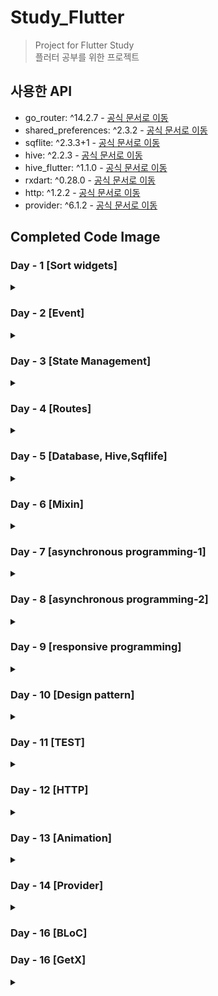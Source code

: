# Study_Flutter

> Project for Flutter Study  
> 플러터 공부를 위한 프로젝트

## 사용한 API

- go_router: ^14.2.7 - [공식 문서로 이동](https://pub.dev/packages/go_router)
- shared_preferences: ^2.3.2 - [공식 문서로 이동](https://pub.dev/packages/shared_preferences)
- sqflite: ^2.3.3+1 - [공식 문서로 이동](https://pub.dev/packages/sqflite)
- hive: ^2.2.3 - [공식 문서로 이동](https://pub.dev/packages/hive)
- hive_flutter: ^1.1.0 - [공식 문서로 이동](https://pub.dev/packages/hive_flutter)
- rxdart: ^0.28.0 - [공식 문서로 이동](https://pub.dev/packages/rxdart)
- http: ^1.2.2 - [공식 문서로 이동](https://pub.dev/packages/http)
- provider: ^6.1.2 - [공식 문서로 이동](https://pub.dev/packages/provider)
## Completed Code Image

### Day - 1 [Sort widgets]

<details>
    <summary> </summary>

<details>
    <summary>1. Align Widget Example </summary>

- ![Align Widget Example](./complete%20image/Day-1/Align%20Widget%20Example.png)

</details>

<details>
    <summary>2. Align Widget Example2 </summary>

- ![Align Widget Example](./complete%20image/Day-1/Align%20Widget%20Example2.png)

</details>

<details>
    <summary>3. Expanded Flex Example </summary>

- ![Align Widget Example](./complete%20image/Day-1/Expanded%20Flex%20Example.png)

</details>

<details>
    <summary>4. Flutter Alignment </summary>

- ![Align Widget Example](./complete%20image/Day-1/Flutter%20Alignment.png)

</details>

<details>
    <summary>5. Flutter Alignment2 </summary>

- ![Align Widget Example](./complete%20image/Day-1/Flutter%20Alignment2.png)

</details>

<details>
    <summary>6. Flutter Counter App </summary>

- ![Align Widget Example](./complete%20image/Day-1/Flutter%20Counter%20App.png)

</details>

<details>
    <summary>7. Row and Column Layout </summary>

- ![Align Widget Example](./complete%20image/Day-1/Row%20and%20Column%20Layout.png)

</details>

<details>
    <summary>8. Stack Alignment Example </summary>

- ![Align Widget Example](./complete%20image/Day-1/Stack%20Alignment%20Example.png)

</details>

<details>
    <summary>9. Stack Layout </summary>

- ![Align Widget Example](./complete%20image/Day-1/Stack%20Layout.png)

</details>

</details>

### Day - 2 [Event]

<details>
    <summary> </summary>

<details>
    <summary>1. onTap Example </summary>

- ![Align Widget Example](./complete%20image/Day-2/onTap%20Example.png)

</details>

<details>
    <summary>2. onDoubleTap Example </summary>

- ![Align Widget Example](./complete%20image/Day-2/onDoubleTap%20Example.png)

</details>

<details>
    <summary>3. onLongPress Example </summary>

- ![Align Widget Example](./complete%20image/Day-2/onLongPress%20Example.png)

</details>

<details>
    <summary>4. Simple Pan Update Example </summary>

- ![Align Widget Example](./complete%20image/Day-2/Simple%20Pan%20Update%20Example.png)

</details>

<details>
    <summary>5. onPressed Example </summary>

- ![Align Widget Example](./complete%20image/Day-2/onPressed%20Example.png)

</details>

<details>
    <summary>6. GestureDetector Example </summary>

- ![Align Widget Example](./complete%20image/Day-2/GestureDetector%20Example.png)

</details>

<details>
    <summary>7. FloatingActionButton Example </summary>

- ![Align Widget Example](./complete%20image/Day-2/FloatingActionButton%20Example.png)

</details>

<details>
    <summary>8. Flutter Button Event </summary>

- ![Align Widget Example](./complete%20image/Day-2/Flutter%20Button%20Event.png)

</details>

<details>
    <summary>9. GestureDetector Click Example</summary>

- ![Align Widget Example](./complete%20image/Day-2/GestureDetector%20Click%20Example.png)

</details>

<details>
    <summary>10. Drag GestureDetector Example</summary>

- ![Align Widget Example](./complete%20image/Day-2/Drag%20GestureDetector%20Example.png)

</details>

<details>
    <summary>11. Flutter Counter App - Day2</summary>

- ![Align Widget Example](./complete%20image/Day-2/Flutter%20Counter%20App%20-%20Day2.png)

</details>

</details>

### Day - 3 [State Management]

<details>
    <summary> </summary>

<details>
    <summary>1. InheritedWidget Example </summary>

- ![Align Widget Example](./complete%20image/Day-3/1.%20InheritedWidget%20Example.png)

</details>

<details>
    <summary>2. Flutter Demo Home Page </summary>

- ![Align Widget Example](./complete%20image/Day-3/2.%20Flutter%20Demo%20Home%20Page.png)

</details>

<details>
    <summary>3. Lifecycle Demo </summary>

- ![Align Widget Example](./complete%20image/Day-3/3.%20Lifecycle%20Demo.png)

</details>

<details>
    <summary>4. Text Toggle App </summary>

- ![Align Widget Example](./complete%20image//Day-3/4.%20Text%20Toggle%20App.png)

</details>

<details>
    <summary>5. Switch Toggle Exampl </summary>

- ![Align Widget Example](./complete%20image/Day-3/5.%20Switch%20Toggle%20Exampl.png)

</details>

<details>
    <summary>6. Todo List </summary>

- ![Align Widget Example](./complete%20image/Day-3/6.%20Todo%20List.png)

</details>
</details>

### Day - 4 [Routes]

<details>
    <summary></summary>
    
<details>
    <summary>1. Navigator</summary>

> HomeScreen

- ![1. HomeScreen](./complete%20image/Day-4/1.%20HomeScreen.png)

> SecondScreen

- ![1. SecondScreen](./complete%20image/Day-4/1.%20SecondScreen.png)

</details>

<details>
    <summary>2. Go_Routes</summary>

> HomeScreen

- ![2. HomeScreen](./complete%20image/Day-4/2.%20HomeScreen.png)

> SecondScreen

- ![2. SecondScreen](./complete%20image/Day-4/2.%20SecondScreen.png)

> ThirdScreen

- ![2. ThirdScreen](./complete%20image/Day-4/2.%20ThirdScreen.png)

>

</details>

<details>
    <summary>3. Tab Navigation Example</summary>

> Home Screen

- ![3. Home Screen](./complete%20image/Day-4/3.%20Tab_Home.png)

> Search Screen

- ![3. Search Screen](./complete%20image/Day-4/3.%20Tab_Search.png)

> Profile Screen

- ![3. Profile Screen](./complete%20image/Day-4/3.%20Tab_Profile.png)

>

</details>

<details>
    <summary>4. Drawer Navigation Example</summary>

> Drawer

- ![4. Drawer](./complete%20image/Day-4/4.%20Drawer.png)
- > Start Screen
- ![4. Home Screen](./complete%20image/Day-4/4.%20StartScreen.png)

> Home Screen

- ![4. Home Screen](./complete%20image/Day-4/4.%20HomeScreen.png)

> Search Screen

- ![4. Search Screen](./complete%20image/Day-4/4.%20SearchScreen.png)

> Profile Screen

- ![4. Profile Screen](./complete%20image/Day-4/4.%20ProfileScreen.png)

>

</details>

</details>

### Day - 5 [Database, Hive,Sqflife]

<details>
    <summary></summary>
<details>
    <summary>1. Nickname App</summary>

> Nickname App_1

- ![Nickname App_1](./complete%20image/Day-5/Nickname_1.png)
  > Nickname App_2
- ![Nickname App_2](./complete%20image/Day-5/Nickname_2.png)

</details>

<details>
    <summary>2. Name Storage</summary>

> Name Storage

- ![Nickname App_1](./complete%20image/Day-5/NameStorage.png)

</details>

<details>
    <summary>3. Dark Mode Setting</summary>

> Dark Mode Setting_Light

- ![Nickname App_1](./complete%20image/Day-5/DarkModeSetting_false.png)
  > Dark Mode Setting_Dark
- ![Nickname App_1](./complete%20image/Day-5/DarkModeSetting_true.png)

</details>

<details>
    <summary>4. Last Login Time</summary>

> Last Login Time

- ![Nickname App_1](./complete%20image/Day-5/LastLoginTime.png)

</details>

<details>
    <summary>5. Nickname App - Sqflite</summary>

> Nickname App - Sqflite

- ![Nickname App_1](./complete%20image/Day-5/Nickname_Sqflite.png)

</details>

<details>
    <summary>6. Notes - Sqflife</summary>

> Notes_1

- ![Nickname App_1](./complete%20image/Day-5/Notes_1.png)
  > Notes_2
- ![Nickname App_1](./complete%20image/Day-5/Notes_2.png)
  > Notes_3
- ![Nickname App_1](./complete%20image/Day-5/Notes_3.png)
</details>

<details>
    <summary>7. Nickname App - Hive </summary>

> Nickname App - Hive

- ![Nickname App_1](./complete%20image/Day-5/Nickname_hive.png)

</details>

<details>
    <summary>8. Notes - Hive </summary>

> Notes_1

- ![Nickname App_1](./complete%20image/Day-5/Notes_hive_1.png)
  > Notes_2
- ![Nickname App_1](./complete%20image/Day-5/Notes_hive_2.png)
  > Notes_3
- ![Nickname App_1](./complete%20image/Day-5/Notes_hive_3.png)
</details>
</details>

### Day - 6 [Mixin]

<details>
    <summary></summary>

<details>
    <summary>mixin_with_1</summary>

> mixin_with_1

- ![mixin_with_1](./complete%20image/Day-6/mixin_with_1.png)

</details>

<details>
    <summary>mixin_with_2</summary>

> mixin_with_2

- ![mixin_with_2](./complete%20image/Day-6/mixin_with_2.png)

</details>

<details>
    <summary>mixin_on</summary>

> mixin_on

- ![mixin_on](./complete%20image/Day-6/mixin_on.png)

</details>

<details>
    <summary>Logger_mixin_with</summary>

> Logger_mixin_with

- ![Logger_mixin_with](./complete%20image/Day-6/Logger_mixin_with.png)

</details>

<details>
    <summary>countOccurrences</summary>

> countOccurrences

- ![countOccurrences](./complete%20image/Day-6/countOccurrences%20.png)

</details>

<details>
    <summary>ListExtensions</summary>

> ListExtensions

- ![ListExtensions](./complete%20image/Day-6/ListExtension.png)

</details>

<details>
    <summary>Generic type</summary>

> Generic type

- ![Generic type](./complete%20image/Day-6/Generic%20type.png)

</details>

</details>

### Day - 7 [asynchronous programming-1]

<details>
    <summary></summary>

<details>
    <summary> 비동기 프로그래밍 1</summary>

> 비동기 프로그래밍 1

- ![비동기 프로그래밍 1](./complete%20image/Day-7/비동기%201.png)
</details>

<details>
    <summary> 비동기 프로그래밍 2</summary>

> 비동기 프로그래밍 2

- ![비동기 프로그래밍 2](./complete%20image/Day-7/비동기%202.gif)
</details>

<details>
    <summary> 비동기 프로그래밍 3</summary>

> 비동기 프로그래밍 3

- ![비동기 프로그래밍 3](./complete%20image/Day-7/비동기%203.gif)
</details>

<details>
    <summary> 비동기 프로그래밍 4</summary>

> 비동기 프로그래밍 4

- ![비동기 프로그래밍 4](./complete%20image/Day-7/비동기%204.gif)
</details>

<details>
    <summary> fetchDataWithError</summary>

> fetchDataWithError

- ![fetchDataWithError](./complete%20image/Day-7/fetchDataWithError.png)
</details>

<details>
    <summary> then_catchError</summary>

> then_catchError

- ![then_catchError](./complete%20image/Day-7/then_catchError.png)
</details>

<details>
    <summary> Parallel_Asyn</summary>

> Parallel_Asyn

- ![Parallel_Asyn](./complete%20image/Day-7/Parallel%20Asyn.gif)
</details>

<details>
    <summary> whenComplete</summary>

> whenComplete

- ![whenComplete](./complete%20image/Day-7/whenComplete.gif)
</details>
</details> 

### Day - 8 [asynchronous programming-2]

<details>
    <summary></summary>

<details>
    <summary>Stream_1</summary>

> Stream_1

- ![Stream_1](./complete%20image/Day-8/Stream_1.gif)
</details>

<details>
    <summary>Stream_Subscription_1</summary>

> Stream_Subscription_1

- ![Stream_Subscription_1](./complete%20image/Day-8/Stream_Subscription_1.gif)
</details>

<details>
    <summary>Stream_map_where</summary>

> Stream_map_where

- ![Stream_map_where](./complete%20image/Day-8/Stream_map_where.gif)
</details>

<details>
    <summary>simple_generator</summary>

> simple_generator

- ![simple_generator](./complete%20image/Day-8/simple%20generator.png)
</details>

<details>
    <summary>Overlapping_generator</summary>

> Overlapping_generator

- ![Overlapping_generator](./complete%20image/Day-8/Overlapping_generator.png)
</details>

<details>
    <summary>infinite_generator</summary>

> infinite_generator

- ![infinite_generator](./complete%20image/Day-8/infinite_generator.png)
</details>

</details>

### Day - 9 [responsive programming]

<details>
    <summary> </summary>

<details>
    <summary>rxdart_1</summary>

> rxdart_1

- ![rxdart_1](./complete%20image/Day-9/rxdart_1.gif)

</details>

<details>
    <summary>rxdart_2</summary>

> rxdart_2

- ![rxdart_2](./complete%20image/Day-9/rxdart_2.gif)

</details>

<details>
    <summary>StreamController</summary>

> StreamController

- ![StreamController](./complete%20image/Day-9/StreamController.png)

</details>

<details>
    <summary>StreamEvent</summary>

> StreamEvent

- ![StreamEvent](./complete%20image/Day-9/StreamEvent.png)

</details>

</details>

### Day - 10 [Design pattern]

<details>
    <summary> </summary>

<details>
    <summary>dateTime</summary>

> dateTime

- ![dateTime](./complete%20image/Day-10/dateTime.png)

</details>

<details>
    <summary>List</summary>

> List

- ![List](./complete%20image/Day-10/List.png)

</details>

<details>
    <summary>Map</summary>

> Map

- ![Map](./complete%20image/Day-10/Map.png)

</details>

<details>
    <summary>Uri</summary>

> Uri

- ![Uri](./complete%20image/Day-10/Uri.png)

</details>

<details>
    <summary>SingletonPattern</summary>

> SingletonPattern

- ![SingletonPattern](./complete%20image/Day-10/SingletonPattern.png)

</details>

<details>
    <summary>FactoryPattern</summary>

> FactoryPattern

- ![FactoryPattern](./complete%20image/Day-10/FactoryPattern.png)

</details>

<details>
    <summary>DecoratorPattern</summary>

> DecoratorPattern

- ![DecoratorPattern](./complete%20image/Day-10/DecoratorPattern.png)

</details>

<details>
    <summary>ObserverPattern</summary>

> ObserverPattern

- ![ObserverPattern](./complete%20image/Day-10/ObserverPattern.png)

</details>

</details>

### Day - 11 [TEST]

<details>
    <summary> </summary>

<details>
    <summary>뉴스데이터</summary>

> 뉴스데이터

- ![뉴스데이터](./complete%20image/Day-11/뉴스데이터.gif)

</details>

<details>
    <summary>도서정보관리프로그램</summary>

> 도서정보관리프로그램

- ![도서정보관리프로그램](./complete%20image/Day-11/도서정보관리프로그램.png)

</details>

<details>
    <summary>사용자 프로필</summary>

> 사용자 프로필

- ![사용자 프로필](./complete%20image/Day-11/사용자%20프로필.png)

</details>

<details>
    <summary>사용자입력처리</summary>

> 사용자입력처리

- ![사용자입력처리](./complete%20image/Day-11/사용자입력처리.png)

</details>

<details>
    <summary>소셜미디어 </summary>

> 소셜미디어

- ![소셜미디어](./complete%20image/Day-11/소셜미디어.png)

</details>

<details>
    <summary>쇼핑앱개발</summary>

> 쇼핑앱개발

- ![쇼핑앱개발](./complete%20image/Day-11/쇼핑앱개발.png)

</details>

<details>
    <summary>주식거래데이터 </summary>

> 주식거래데이터

- ![주식거래데이터](./complete%20image/Day-11/주식거래데이터.gif)

</details>

<details>
    <summary>채팅어플리케이션</summary>

> 채팅어플리케이션

- ![채팅어플리케이션](./complete%20image/Day-11/채팅어플리케이션.png)

</details>

<details>
    <summary>UI_Color</summary>

> UI_Color

- ![채팅어플리UI_Color케이션](./complete%20image/Day-11/UI_Color.png)

</details>

</details>

### Day - 12 [HTTP]

<details>
    <summary> </summary>

<details>
    <summary>HTTP - Get</summary>

> HTTP - Get

- ![HTTP - Get](./complete%20image/Day-12/HTTP_Get.png)

</details>

<details>
    <summary>HTTP - Put</summary>

> HTTP - Put

- ![HTTP - Put](./complete%20image/Day-12/HTTP_Put.gif)

</details>

<details>
    <summary>HTTP - Post</summary>

> HTTP - Post

- ![HTTP - Post](./complete%20image/Day-12/HTTP_Post.gif)

</details>

<details>
    <summary>HTTP - Delete</summary>

> HTTP - Delete

- ![HTTP - Delete](./complete%20image/Day-12/HTTP_Delete.gif)

</details>

<details>
    <summary>간단한뉴스정보</summary>

> 간단한뉴스정보

- ![간단한뉴스정보](./complete%20image/Day-12/간단한뉴스정보.gif)

</details>

<details>
    <summary>영화정보조회</summary>

> 영화정보조회

- ![영화정보조회](./complete%20image/Day-12/영화정보조회.gif)

</details>

</details> 

### Day - 13 [Animation]
<details>
    <summary> </summary>

<details>
    <summary>Animation_1</summary>

> Animation_1

- ![Animation_1](./complete%20image/Day-13/Animation_1.png)

</details>

<details>
    <summary>Animation_2</summary>

> Animation_2

- ![Animation_2](./complete%20image/Day-13/Animation_2.png)

</details>

<details>
    <summary>Animation_3</summary>

> Animation_3

- ![Animation_3](./complete%20image/Day-13/Animation_3.gif)

</details>


<details>
    <summary>Animation_4</summary>

> Animation_4

- ![Animation_3](./complete%20image/Day-13/Animation_4.gif)

</details>

<details>
    <summary>Animation_5</summary>

> Animation_5

- ![Animation_5](./complete%20image/Day-13/Animation_5.gif)

</details>

<details>
    <summary>Animation_6</summary>

> Animation_6

- ![Animation_6](./complete%20image/Day-13/Animation_6.gif)

</details>

<details>
    <summary>Animation_7</summary>

> Animation_7

- ![Animation_7](./complete%20image/Day-13/Animation_7.gif)

</details>

<details>
    <summary>Animation_8</summary>

> Animation_8

- ![Animation_8](./complete%20image/Day-13/Animation_8.gif)

</details>

<details>
    <summary>Animation_9</summary>

> Animation_9

- ![Animation_9](./complete%20image/Day-13/Animation_9.gif)

</details>

<details>
    <summary>CounterApp</summary>

> CounterApp

- ![CounterApp](./complete%20image/Day-13/CounterApp.gif)

</details>

</details>



### Day - 14 [Provider]
<details>
    <summary> </summary>

<details>
    <summary>Timer</summary>

> Timer

- ![Timer](./complete%20image/Day-14/Timer.gif)

</details>

<details>
    <summary>Todo_list</summary>

> Todo_list

- ![Todo_list](./complete%20image/Day-14/Todo_list.gif)

</details>

<details>
    <summary>StreamProviderExample</summary>

> StreamProviderExample

- ![StreamProviderExample](./complete%20image/Day-14/StreamProviderExample.gif)

</details>


<details>
    <summary>FutureProviderExample</summary>

> FutureProviderExample

- ![FutureProviderExample](./complete%20image/Day-14/FutureProviderExample.gif)

</details>

<details>
    <summary>FilteredList</summary>

> FilteredList

- ![FilteredList](./complete%20image/Day-14/FilteredList.gif)

</details>


<details>
    <summary>Counter_with_Selector</summary>

> Counter_with_Selector

- ![Counter_with_Selector](./complete%20image/Day-14/Counter_with_Selector.gif)

</details>


<details>
    <summary>AsyncDataScreen</summary>

> AsyncDataScreen

- ![AsyncDataScreen](./complete%20image/Day-14/AsyncDataScreen.gif)

</details>


</details>

### Day - 16 [BLoC]

### Day - 16 [GetX]
<details>
    <summary> </summary>

<details>
    <summary>Counter</summary>

> Counter

- ![Counter](./complete%20image/Day-16/Counter.gif)

</details>

<details>
    <summary>Counter_Obs</summary>

> Counter_Obs

- ![Counter_Obs](./complete%20image/Day-16/Counter_Obs.gif)

</details>

<details>
    <summary>GetX</summary>

> GetX

- ![GetX](./complete%20image/Day-16/GetX.gif)

</details>

<details>
    <summary>Multiple_Navigation</summary>

> Multiple_Navigation

- ![Multiple_Navigation](./complete%20image/Day-16/Multiple_Navigation.gif)

</details>


<details>
    <summary>Login&Register</summary>

> Login&Register

- ![Login&Register](./complete%20image/Day-16/Login&Register.gif)

</details>

<details>
    <summary>Product_App</summary>

> Product_App

- ![Product_App](./complete%20image/Day-16/Product%20App.gif)

</details>
</details>